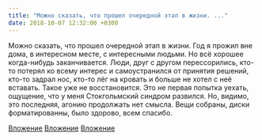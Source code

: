 ```yaml
---
title: "Можно сказать, что прошел очередной этап в жизни. ..."
date: 2018-10-07 12:32:00 +0300
---
```


Можно сказать, что прошел очередной этап в жизни. Год я прожил вне дома, в интересном месте, с интересными людьми. Но всё хорошее когда-нибудь заканчивается. Люди, друг с другом перессорились, кто-то потерял ко всему интерес и самоустранился от принятия решений, кто-то задрал нос, кто-то лёг на кровать и больше не хотел с неё вставать. Такое уже не восстановится.
Это не первая попытка уехать, ощущение, что у меня Стокгольмский синдром развился. Но, видимо, это последняя, агонию продолжать нет смысла.
Вещи собраны, диски форматированны, было здорово, всем спасибо.


[Вложение](https://vk.com/photo41076938_456244296)
[Вложение](https://vk.com/photo41076938_456244297)
[Вложение](https://vk.com/photo41076938_456244298)
